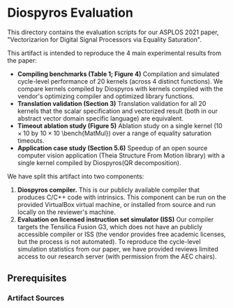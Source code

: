 # Diospyros Evaluation

This directory contains the evaluation scripts for our ASPLOS 2021 paper,
"Vectorizarion for Digital Signal Processors via Equality Saturation".


This artifact is intended to reproduce the 4 main experimental results from the
paper:
- **Compiling benchmarks (Table 1; Figure 4)** Compilation and simulated
cycle-level performance of 20 kernels (across 4 distinct functions). We compare
kernels compiled by Diospyros with kernels compiled with the vendor's optimizing
compiler and optimized library functions.
- **Translation validation (Section 3)**  Translation validation
for all 20 kernels that the scalar specification and vectorized result (both in
our abstract vector domain specific language) are equivalent.
- **Timeout ablation study (Figure 5)** Ablation study on a single kernel
($10\times10$ by $10\times10$ \bench{MatMul}) over a range of equality saturation timeouts.
- **Application case study (Section 5.6)** Speedup of an open source
computer vision application (Theia Structure From Motion library) with a single
kernel compiled by Diospyros(QR decomposition).

We have split this artifact into two components:
1. **Diospyros compiler.** This is our publicly available compiler that
  produces C/C++ code with intrinsics. This component can be run on the provided
  VirtualBox virtual machine, or installed from source and run locally on the
  reviewer's machine.
2. **Evaluation on licensed instruction set simulator (ISS)**
  Our compiler targets the Tensilica Fusion G3, which does not have an
  publicly accessible compiler or ISS (the vendor provides free academic licenses,
  but the process is not automated). To reproduce the cycle-level simulation
  statistics from our paper, we have provided reviews limited access to our
  research server (with permission from the AEC chairs).

## Prerequisites

### Artifact Sources

[virtualbox]: https://www.virtualbox.org/
